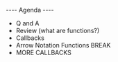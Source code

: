 ---- Agenda ----
- Q and A
- Review (what are functions?)
- Callbacks
- Arrow Notation Functions
BREAK
- MORE CALLBACKS